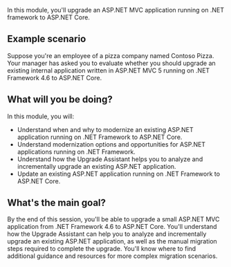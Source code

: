 In this module, you'll upgrade an ASP.NET MVC application running on .NET framework to ASP.NET Core.

## Example scenario

Suppose you're an employee of a pizza company named Contoso Pizza. Your manager has asked you to evaluate whether you should upgrade an existing internal application written in ASP.NET MVC 5 running on .NET Framework 4.6 to ASP.NET Core.

## What will you be doing?

In this module, you will:

* Understand when and why to modernize an existing ASP.NET application running on .NET Framework to ASP.NET Core.
* Understand modernization options and opportunities for ASP.NET applications running on .NET Framework.
* Understand how the Upgrade Assistant helps you to analyze and incrementally upgrade an existing ASP.NET application.
* Update an existing ASP.NET application running on .NET Framework to ASP.NET Core.

## What's the main goal?

By the end of this session, you'll be able to upgrade a small ASP.NET MVC application from .NET Framework 4.6 to ASP.NET Core. You'll understand how the Upgrade Assistant can help you to analyze and incrementally upgrade an existing ASP.NET application, as well as the manual migration steps required to complete the upgrade. You'll know where to find additional guidance and resources for more complex migration scenarios.
